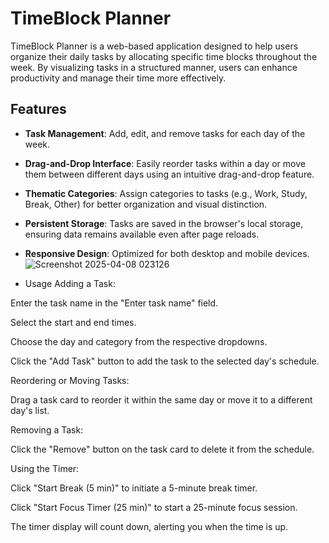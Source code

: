 # TimeBlock Planner

TimeBlock Planner is a web-based application designed to help users organize their daily tasks by allocating specific time blocks throughout the week. By visualizing tasks in a structured manner, users can enhance productivity and manage their time more effectively.

## Features

- **Task Management**: Add, edit, and remove tasks for each day of the week.
- **Drag-and-Drop Interface**: Easily reorder tasks within a day or move them between different days using an intuitive drag-and-drop feature.
- **Thematic Categories**: Assign categories to tasks (e.g., Work, Study, Break, Other) for better organization and visual distinction.
- **Persistent Storage**: Tasks are saved in the browser's local storage, ensuring data remains available even after page reloads.
- **Responsive Design**: Optimized for both desktop and mobile devices.
![Screenshot 2025-04-08 023126](https://github.com/user-attachments/assets/88c006f6-b57b-4252-a4d5-58adae10cfba)

- Usage
Adding a Task:

Enter the task name in the "Enter task name" field.

Select the start and end times.

Choose the day and category from the respective dropdowns.

Click the "Add Task" button to add the task to the selected day's schedule.

Reordering or Moving Tasks:

Drag a task card to reorder it within the same day or move it to a different day's list.

Removing a Task:

Click the "Remove" button on the task card to delete it from the schedule.

Using the Timer:

Click "Start Break (5 min)" to initiate a 5-minute break timer.

Click "Start Focus Timer (25 min)" to start a 25-minute focus session.

The timer display will count down, alerting you when the time is up.
